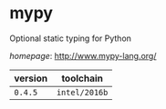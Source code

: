 # mypy

Optional static typing for Python

*homepage*: <http://www.mypy-lang.org/>

version | toolchain
--------|----------
``0.4.5`` | ``intel/2016b``
